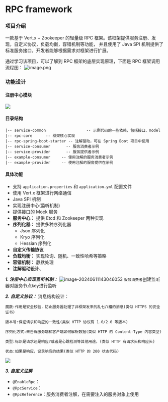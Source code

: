 # RPC framework

### 项目介绍

一款基于 Vert.x + Zookeeper 的轻量级 RPC 框架。该框架提供服务注册、发现，自定义协议，负载均衡，容错机制等功能，
并且使用了 Java SPI 机制提供了标准服务接口，开发者能够根据需求对框架进行扩展。


通过学习该项目，可以了解到 RPC 框架的底层实现原理，下面是 RPC 框架调用流程图：
![image.png](https://git.acwing.com/junhqin/rawimage/-/raw/main/pictures/2024/05/7_15_34_57_20240507153457.png)

### 功能设计
#### 注册中心模块
![](https://git.acwing.com/junhqin/rawimage/-/raw/main/pictures/2024/05/7_15_37_22_20240507153721.png)
#### 目录结构
```text
|-- service-common                  -- 示例代码的一些依赖，包括接口、model
|-- rpc-core      -- 框架核心实现
|-- rpc-spring-boot-starter -- 注解驱动，可在 Spring Boot 项目中使用 
|-- service-consumer       -- 服务消费者示例
|-- service-provider       -- 服务提供者示例
|-- example-consumer     -- 使用注解的服务消费者示例
|-- example-provider     -- 使用注解的服务提供在示例
```

#### 具体功能

- 支持 `application.properties` 和 `application.yml` 配置文件
- 使用 Vert.x 框架进行网络通信
- Java SPI 机制
- 实现注册中心(监听机制)
- 提供接口的 Mock 服务
- **服务中心：** 提供 Etcd 和 Zookeeper 两种实现
- **序列化器：** 提供多种序列化器
    - Json 序列化
    - Kryo 序列化
    - Hessian 序列化
- **自定义传输协议**
- **负载均衡：** 实现轮询、随机、一致性哈希等策略
- **容错机制：** 静默处理
- **注解驱动设计**、

***1. 注册中心实现监听机制：***
![image-20240611143046053](https://git.acwing.com/junhqin/rawimage/-/raw/main/pictures/2024/06/11_14_30_46_image-20240611143046053.png)
`服务消费者`创建监听器对服务节点key进行监听

***2. 自定义协议：***
消息结构设计：
```
魔数:作用是安全校验，防止服务器处理了非框架发来的乱七八糟的消息(类似 HTTPS 的安全证书)

版本号:保证请求和响应的一致性(类似 HTTP 协议有 1.0/2.0 等版本)

序列化方式:来告诉服务端和客户端如何解析数据(类似 HTTP 的 Content-Type 内容类型)

类型:标识是请求还是响应?或者是心跳检测等其他用途。(类似 HTTP 有请求头和响应头)

状态:如果是响应，记录响应的结果(类似 HTTP 的 200 状态代码)
```
![](https://git.acwing.com/junhqin/rawimage/-/raw/main/pictures/2024/06/12_9_25_32_image-20240612092525959.png)

***3. 自定义注解***
- `@EnableRpc`：
- `@RpcService`：
- `@RpcReference`：服务消费者注解，在需要注入的服务对象上使用